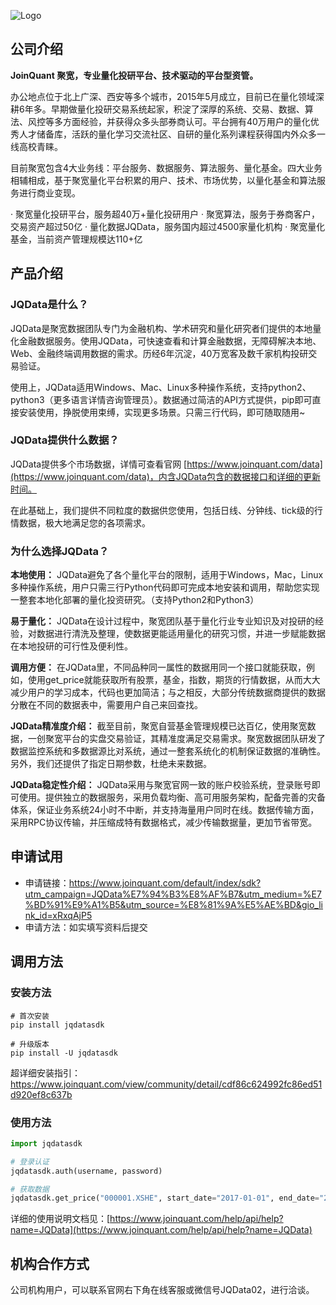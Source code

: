 ![Logo](logo.png)

## 公司介绍

**JoinQuant 聚宽，专业量化投研平台、技术驱动的平台型资管。**

办公地点位于北上广深、西安等多个城市，2015年5月成立，目前已在量化领域深耕6年多。早期做量化投研交易系统起家，积淀了深厚的系统、交易、数据、算法、风控等多方面经验，并获得众多头部券商认可。平台拥有40万用户的量化优秀人才储备库，活跃的量化学习交流社区、自研的量化系列课程获得国内外众多一线高校青睐。

目前聚宽包含4大业务线：平台服务、数据服务、算法服务、量化基金。四大业务相辅相成，基于聚宽量化平台积累的用户、技术、市场优势，以量化基金和算法服务进行商业变现。

·  聚宽量化投研平台，服务超40万+量化投研用户
·  聚宽算法，服务于券商客户，交易资产超过50亿
·  量化数据JQData，服务国内超过4500家量化机构
·  聚宽量化基金，当前资产管理规模达110+亿

## 产品介绍

### JQData是什么？

JQData是聚宽数据团队专门为金融机构、学术研究和量化研究者们提供的本地量化金融数据服务。使用JQData，可快速查看和计算金融数据，无障碍解决本地、Web、金融终端调用数据的需求。历经6年沉淀，40万宽客及数千家机构投研交易验证。

使用上，JQData适用Windows、Mac、Linux多种操作系统，支持python2、python3（更多语言详情咨询管理员）。数据通过简洁的API方式提供，pip即可直接安装使用，挣脱使用束缚，实现更多场景。只需三行代码，即可随取随用~

### JQData提供什么数据？

JQData提供多个市场数据，详情可查看官网 [https://www.joinquant.com/data](https://www.joinquant.com/data)，内含JQData包含的数据接口和详细的更新时间。

在此基础上，我们提供不同粒度的数据供您使用，包括日线、分钟线、tick级的行情数据，极大地满足您的各项需求。

### 为什么选择JQData？

**本地使用：** JQData避免了各个量化平台的限制，适用于Windows，Mac，Linux多种操作系统，用户只需三行Python代码即可完成本地安装和调用，帮助您实现一整套本地化部署的量化投资研究。（支持Python2和Python3）

**易于量化：** JQData在设计过程中，聚宽团队基于量化行业专业知识及对投研的经验，对数据进行清洗及整理，使数据更能适用量化的研究习惯，并进一步赋能数据在本地投研的可行性及便利性。

**调用方便：** 在JQData里，不同品种同一属性的数据用同一个接口就能获取，例如，使用get_price就能获取所有股票，基金，指数，期货的行情数据，从而大大减少用户的学习成本，代码也更加简洁；与之相反，大部分传统数据商提供的数据分散在不同的数据表中，需要用户自己来回查找。

**JQData精准度介绍：** 截至目前，聚宽自营基金管理规模已达百亿，使用聚宽数据，一创聚宽平台的实盘交易验证，其精准度满足交易需求。聚宽数据团队研发了数据监控系统和多数据源比对系统，通过一整套系统化的机制保证数据的准确性。另外，我们还提供了指定日期参数，杜绝未来数据。

**JQData稳定性介绍：** JQData采用与聚宽官网一致的账户校验系统，登录账号即可使用。提供独立的数据服务，采用负载均衡、高可用服务架构，配备完善的灾备体系，保证业务系统24小时不中断，并支持海量用户同时在线。数据传输方面，采用RPC协议传输，并压缩成特有数据格式，减少传输数据量，更加节省带宽。

## 申请试用

- 申请链接：https://www.joinquant.com/default/index/sdk?utm_campaign=JQData%E7%94%B3%E8%AF%B7&utm_medium=%E7%BD%91%E9%A1%B5&utm_source=%E8%81%9A%E5%AE%BD&gio_link_id=xRxqAjP5
- 申请方法：如实填写资料后提交


## 调用方法

### 安装方法

```shell
# 首次安装
pip install jqdatasdk

# 升级版本
pip install -U jqdatasdk
```

超详细安装指引： https://www.joinquant.com/view/community/detail/cdf86c624992fc86ed51d920ef8c637b

### 使用方法

```python
import jqdatasdk

# 登录认证
jqdatasdk.auth(username, password)

# 获取数据
jqdatasdk.get_price("000001.XSHE", start_date="2017-01-01", end_date="2017-12-31")
```

详细的使用说明文档见：[https://www.joinquant.com/help/api/help?name=JQData](https://www.joinquant.com/help/api/help?name=JQData)

## 机构合作方式

公司机构用户，可以联系官网右下角在线客服或微信号JQData02，进行洽谈。
